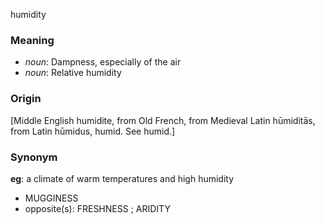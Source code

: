 humidity
### Meaning
+ _noun_: Dampness, especially of the air
+ _noun_: Relative humidity

### Origin

[Middle English humidite, from Old French, from Medieval Latin hūmiditās, from Latin hūmidus, humid. See humid.]

### Synonym

__eg__: a climate of warm temperatures and high humidity

+ MUGGINESS
+ opposite(s): FRESHNESS ; ARIDITY


